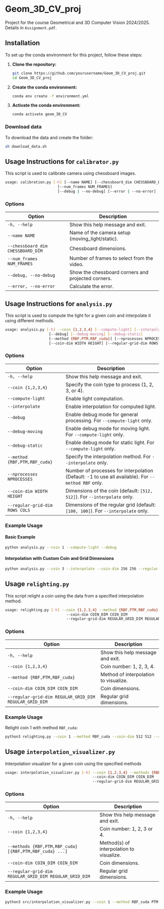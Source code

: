 # Geom_3D_CV_proj

Project for the course Geometrical and 3D Computer Vision 2024/2025. Details in `Assignment.pdf`.

## Installation

To set up the conda environment for this project, follow these steps:

1. **Clone the repository:**

    ```bash
    git clone https://github.com/yourusername/Geom_3D_CV_proj.git
    cd Geom_3D_CV_proj
    ```

2. **Create the conda environment:**

    ```bash
    conda env create -f environment.yml
    ```

3. **Activate the conda environment:**

    ```bash
    conda activate geom_3D_CV
    ```

### Download data

To download the data and create the folder:

```bash
sh download_data.sh
```

## Usage Instructions for `calibrator.py`

This script is used to calibrate camera using chessboard images.

```bash
usage: calibration.py [-h] [--name NAME] [--chessboard_dim CHESSBOARD_DIM]
                        [--num_frames NUM_FRAMES] 
                        [--debug | --no-debug] [--error | --no-error]
```

### Options

| Option                            | Description                                                 |
|-----------------------------------|-------------------------------------------------------------|
| `-h, --help`                      | Show this help message and exit.                            |
| `--name NAME`                     | Name of the camera setup (moving_light/static).             |
| `--chessboard_dim CHESSBOARD_DIM` | Chessboard dimensions.                                      |
| `--num_frames NUM_FRAMES`         | Number of frames to select from the video.                  |
| `--debug, --no-debug`             | Show the chessboard corners and projected corners.          |
| `--error, --no-error`             | Calculate the error.                                        |


## Usage Instructions for `analysis.py`

This script is used to compute the light for a given coin and interpolate it using different methods.

```bash
usage: analysis.py [-h] --coin {1,2,3,4} [--compute-light] [--interpolate] 
                    [--debug] [--debug-moving] [--debug-static] 
                    [--method {RBF,PTM,RBF_cuda}] [--nprocesses NPROCESSES]
                    [--coin-dim WIDTH HEIGHT] [--regular-grid-dim ROWS COLS]
```

### Options

| Option                        | Description                                                                                        |
|-------------------------------|----------------------------------------------------------------------------------------------------|
| `-h, --help`                  | Show this help message and exit.                                                                   |
| `--coin {1,2,3,4}`            | Specify the coin type to process (1, 2, 3, or 4).                                                  |
| `--compute-light`             | Enable light computation.                                                                          |
| `--interpolate`               | Enable interpolation for computed light.                                                           |
| `--debug`                     | Enable debug mode for general processing. For `--compute-light` only.                              |
| `--debug-moving`              | Enable debug mode for moving light. For `--compute-light` only.                                    |
| `--debug-static`              | Enable debug mode for static light. For `--compute-light` only.                                    |
| `--method {RBF,PTM,RBF_cuda}` | Specify the interpolation method. For `--interpolate` only.                                        |
| `--nprocesses NPROCESSES`     | Number of processes for interpolation (Default: -1 to use all available). For `--method RBF` only. |
| `--coin-dim WIDTH HEIGHT`     | Dimensions of the coin (default: `[512, 512]`). For `--interpolate` only.                          |
| `--regular-grid-dim ROWS COLS`| Dimensions of the regular grid (default: `[100, 100]`). For `--interpolate` only.                  |

### Example Usage

#### Basic Example
```bash
python analysis.py --coin 1 --compute-light --debug
```

#### Interpolation with Custom Coin and Grid Dimensions
```bash
python analysis.py --coin 3 --interpolate --coin-dim 256 256 --regular-grid-dim 50 50 --method RBF_cuda
```

## Usage `relighting.py`

This script relight a coin using the data from a specified interpolation method.

```bash
usage: relighting.py [-h] --coin {1,2,3,4} --method {RBF,PTM,RBF_cuda} 
                            --coin-dim COIN_DIM COIN_DIM 
                            --regular-grid-dim REGULAR_GRID_DIM REGULAR_GRID_DIM
```

### Options

| Option                                                 | Description                                                            |
|--------------------------------------------------------|------------------------------------------------------------------------|
| `-h, --help`                                           | Show this help message and exit.                                       |
| `--coin {1,2,3,4}`                                          | Coin number: 1, 2, 3, 4.                                               |
| `--method {RBF,PTM,RBF_cuda}`                          | Method of interpolation to visualize.                                  |
| `--coin-dim COIN_DIM COIN_DIM`                         | Coin dimensions.                                                       |
| `--regular-grid-dim REGULAR_GRID_DIM REGULAR_GRID_DIM` | Regular grid dimensions.                                               |

### Example Usage

Relight coin 1 with method `RBF_cuda`:

```bash
python3 relighting.py --coin 1 --method RBF_cuda --coin-dim 512 512 --regular-grid-dim 100 100 
```

## Usage `interpolation_visualizer.py`

Interpolation visualizer for a given coin using the specified methods

```bash
usage: interpolation_visualizer.py [-h] --coin {1,2,3,4} --methods {RBF,PTM,RBF_cuda} [{RBF,PTM,RBF_cuda} ...] 
                                        --coin-dim COIN_DIM COIN_DIM 
                                        --regular-grid-dim REGULAR_GRID_DIM REGULAR_GRID_DIM
```

### Options

| Option                                                       | Description                                |
|--------------------------------------------------------------|--------------------------------------------|
| `-h, --help`                                                 | Show this help message and exit.           |
| `--coin {1,2,3,4}`                                           | Coin number: 1, 2, 3 or 4.                 |
| `--methods {RBF,PTM,RBF_cuda} [{RBF,PTM,RBF_cuda} ...]`      | Method(s) of interpolation to visualize.   |
| `--coin-dim COIN_DIM COIN_DIM`                               | Coin dimensions.                           |
| `--regular-grid-dim REGULAR_GRID_DIM REGULAR_GRID_DIM`       | Regular grid dimensions.                   |

### Example Usage

```bash
python3 src/interpolation_visualizer.py --coin 1 --method RBF_cuda PTM --coin-dim 512 512 --regular-grid-dim 100 100 
```
